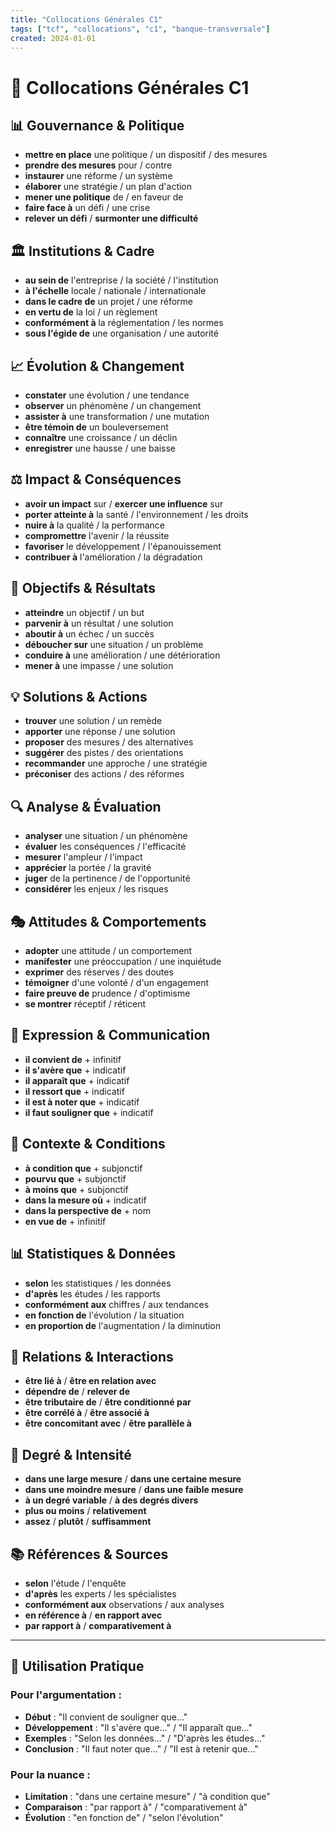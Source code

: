 ```yaml
---
title: "Collocations Générales C1"
tags: ["tcf", "collocations", "c1", "banque-transversale"]
created: 2024-01-01
---
```


# 🎯 Collocations Générales C1

## 📊 **Gouvernance & Politique**
- **mettre en place** une politique / un dispositif / des mesures
- **prendre des mesures** pour / contre
- **instaurer** une réforme / un système
- **élaborer** une stratégie / un plan d'action
- **mener une politique** de / en faveur de
- **faire face à** un défi / une crise
- **relever un défi** / **surmonter une difficulté**

## 🏛️ **Institutions & Cadre**
- **au sein de** l'entreprise / la société / l'institution
- **à l'échelle** locale / nationale / internationale
- **dans le cadre de** un projet / une réforme
- **en vertu de** la loi / un règlement
- **conformément à** la réglementation / les normes
- **sous l'égide de** une organisation / une autorité

## 📈 **Évolution & Changement**
- **constater** une évolution / une tendance
- **observer** un phénomène / un changement
- **assister à** une transformation / une mutation
- **être témoin de** un bouleversement
- **connaître** une croissance / un déclin
- **enregistrer** une hausse / une baisse

## ⚖️ **Impact & Conséquences**
- **avoir un impact** sur / **exercer une influence** sur
- **porter atteinte à** la santé / l'environnement / les droits
- **nuire à** la qualité / la performance
- **compromettre** l'avenir / la réussite
- **favoriser** le développement / l'épanouissement
- **contribuer à** l'amélioration / la dégradation

## 🎯 **Objectifs & Résultats**
- **atteindre** un objectif / un but
- **parvenir à** un résultat / une solution
- **aboutir à** un échec / un succès
- **déboucher sur** une situation / un problème
- **conduire à** une amélioration / une détérioration
- **mener à** une impasse / une solution

## 💡 **Solutions & Actions**
- **trouver** une solution / un remède
- **apporter** une réponse / une solution
- **proposer** des mesures / des alternatives
- **suggérer** des pistes / des orientations
- **recommander** une approche / une stratégie
- **préconiser** des actions / des réformes

## 🔍 **Analyse & Évaluation**
- **analyser** une situation / un phénomène
- **évaluer** les conséquences / l'efficacité
- **mesurer** l'ampleur / l'impact
- **apprécier** la portée / la gravité
- **juger** de la pertinence / de l'opportunité
- **considérer** les enjeux / les risques

## 🎭 **Attitudes & Comportements**
- **adopter** une attitude / un comportement
- **manifester** une préoccupation / une inquiétude
- **exprimer** des réserves / des doutes
- **témoigner** d'une volonté / d'un engagement
- **faire preuve de** prudence / d'optimisme
- **se montrer** réceptif / réticent

## 📝 **Expression & Communication**
- **il convient de** + infinitif
- **il s'avère que** + indicatif
- **il apparaît que** + indicatif
- **il ressort que** + indicatif
- **il est à noter que** + indicatif
- **il faut souligner que** + indicatif

## 🎯 **Contexte & Conditions**
- **à condition que** + subjonctif
- **pourvu que** + subjonctif
- **à moins que** + subjonctif
- **dans la mesure où** + indicatif
- **dans la perspective de** + nom
- **en vue de** + infinitif

## 📊 **Statistiques & Données**
- **selon** les statistiques / les données
- **d'après** les études / les rapports
- **conformément aux** chiffres / aux tendances
- **en fonction de** l'évolution / la situation
- **en proportion de** l'augmentation / la diminution

## 🔄 **Relations & Interactions**
- **être lié à** / **être en relation avec**
- **dépendre de** / **relever de**
- **être tributaire de** / **être conditionné par**
- **être corrélé à** / **être associé à**
- **être concomitant avec** / **être parallèle à**

## 🎯 **Degré & Intensité**
- **dans une large mesure** / **dans une certaine mesure**
- **dans une moindre mesure** / **dans une faible mesure**
- **à un degré variable** / **à des degrés divers**
- **plus ou moins** / **relativement**
- **assez** / **plutôt** / **suffisamment**

## 📚 **Références & Sources**
- **selon** l'étude / l'enquête
- **d'après** les experts / les spécialistes
- **conformément aux** observations / aux analyses
- **en référence à** / **en rapport avec**
- **par rapport à** / **comparativement à**

---

## 🎯 **Utilisation Pratique**

### Pour l'argumentation :
- **Début** : "Il convient de souligner que..."
- **Développement** : "Il s'avère que..." / "Il apparaît que..."
- **Exemples** : "Selon les données..." / "D'après les études..."
- **Conclusion** : "Il faut noter que..." / "Il est à retenir que..."

### Pour la nuance :
- **Limitation** : "dans une certaine mesure" / "à condition que"
- **Comparaison** : "par rapport à" / "comparativement à"
- **Évolution** : "en fonction de" / "selon l'évolution"

